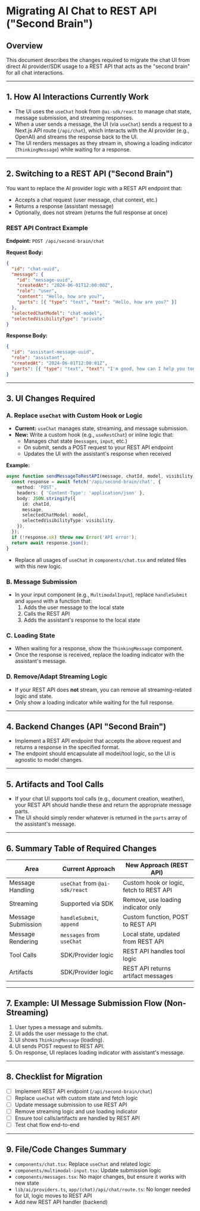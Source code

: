 # Migrating AI Chat to REST API ("Second Brain")

## Overview

This document describes the changes required to migrate the chat UI from direct AI provider/SDK usage to a REST API that acts as the "second brain" for all chat interactions.

---

## 1. How AI Interactions Currently Work

- The UI uses the `useChat` hook from `@ai-sdk/react` to manage chat state, message submission, and streaming responses.
- When a user sends a message, the UI (via `useChat`) sends a request to a Next.js API route (`/api/chat`), which interacts with the AI provider (e.g., OpenAI) and streams the response back to the UI.
- The UI renders messages as they stream in, showing a loading indicator (`ThinkingMessage`) while waiting for a response.

---

## 2. Switching to a REST API ("Second Brain")

You want to replace the AI provider logic with a REST API endpoint that:
- Accepts a chat request (user message, chat context, etc.)
- Returns a response (assistant message)
- Optionally, does not stream (returns the full response at once)

### REST API Contract Example

**Endpoint:** `POST /api/second-brain/chat`

**Request Body:**
```json
{
  "id": "chat-uuid",
  "message": {
    "id": "message-uuid",
    "createdAt": "2024-06-01T12:00:00Z",
    "role": "user",
    "content": "Hello, how are you?",
    "parts": [{ "type": "text", "text": "Hello, how are you?" }]
  },
  "selectedChatModel": "chat-model",
  "selectedVisibilityType": "private"
}
```

**Response Body:**
```json
{
  "id": "assistant-message-uuid",
  "role": "assistant",
  "createdAt": "2024-06-01T12:00:01Z",
  "parts": [{ "type": "text", "text": "I'm good, how can I help you today?" }]
}
```

---

## 3. UI Changes Required

### A. Replace `useChat` with Custom Hook or Logic
- **Current:** `useChat` manages state, streaming, and message submission.
- **New:** Write a custom hook (e.g., `useRestChat`) or inline logic that:
  - Manages chat state (`messages`, `input`, etc.)
  - On submit, sends a POST request to your REST API endpoint
  - Updates the UI with the assistant's response when received

**Example:**
```ts
async function sendMessageToRestAPI(message, chatId, model, visibility) {
  const response = await fetch('/api/second-brain/chat', {
    method: 'POST',
    headers: { 'Content-Type': 'application/json' },
    body: JSON.stringify({
      id: chatId,
      message,
      selectedChatModel: model,
      selectedVisibilityType: visibility,
    }),
  });
  if (!response.ok) throw new Error('API error');
  return await response.json();
}
```
- Replace all usages of `useChat` in `components/chat.tsx` and related files with this new logic.

### B. Message Submission
- In your input component (e.g., `MultimodalInput`), replace `handleSubmit` and `append` with a function that:
  1. Adds the user message to the local state
  2. Calls the REST API
  3. Adds the assistant's response to the local state

### C. Loading State
- When waiting for a response, show the `ThinkingMessage` component.
- Once the response is received, replace the loading indicator with the assistant's message.

### D. Remove/Adapt Streaming Logic
- If your REST API does **not** stream, you can remove all streaming-related logic and state.
- Only show a loading indicator while waiting for the full response.

---

## 4. Backend Changes (API "Second Brain")
- Implement a REST API endpoint that accepts the above request and returns a response in the specified format.
- The endpoint should encapsulate all model/tool logic, so the UI is agnostic to model changes.

---

## 5. Artifacts and Tool Calls
- If your chat UI supports tool calls (e.g., document creation, weather), your REST API should handle these and return the appropriate message parts.
- The UI should simply render whatever is returned in the `parts` array of the assistant's message.

---

## 6. Summary Table of Required Changes

| Area                | Current Approach                | New Approach (REST API)                |
|---------------------|---------------------------------|----------------------------------------|
| Message Handling    | `useChat` from `@ai-sdk/react`  | Custom hook or logic, fetch to REST API|
| Streaming           | Supported via SDK               | Remove, use loading indicator only     |
| Message Submission  | `handleSubmit`, `append`        | Custom function, POST to REST API      |
| Message Rendering   | `messages` from `useChat`       | Local state, updated from REST API     |
| Tool Calls          | SDK/Provider logic              | REST API handles tool logic            |
| Artifacts           | SDK/Provider logic              | REST API returns artifact messages     |

---

## 7. Example: UI Message Submission Flow (Non-Streaming)

1. User types a message and submits.
2. UI adds the user message to the chat.
3. UI shows `ThinkingMessage` (loading).
4. UI sends POST request to REST API.
5. On response, UI replaces loading indicator with assistant's message.

---

## 8. Checklist for Migration

- [ ] Implement REST API endpoint (`/api/second-brain/chat`)
- [ ] Replace `useChat` with custom state and fetch logic
- [ ] Update message submission to use REST API
- [ ] Remove streaming logic and use loading indicator
- [ ] Ensure tool calls/artifacts are handled by REST API
- [ ] Test chat flow end-to-end

---

## 9. File/Code Changes Summary

- `components/chat.tsx`: Replace `useChat` and related logic
- `components/multimodal-input.tsx`: Update submission logic
- `components/messages.tsx`: No major changes, but ensure it works with new state
- `lib/ai/providers.ts`, `app/(chat)/api/chat/route.ts`: No longer needed for UI, logic moves to REST API
- Add new REST API handler (backend) 